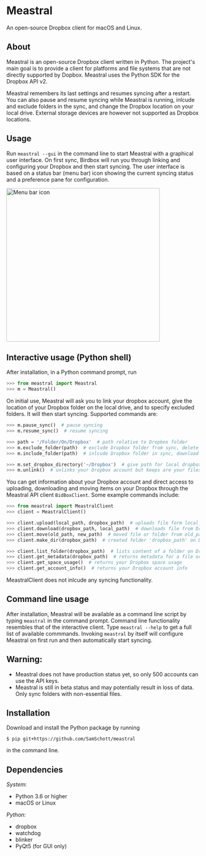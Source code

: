 # Meastral
An open-source Dropbox client for macOS and Linux.

## About
Meastral is an open-source Dropbox client written in Python. The project's main goal is to provide a client for platforms and file systems that are not directly supported by Dopbox. Meastral uses the Python SDK for the Dropbox API v2.

Meastral remembers its last settings and resumes syncing after a restart. You can also pause and resume syncing while Meastral is running, inlcude and exclude folders in the sync, and change the Dropbox location on your local drive. External storage devices are however not supported as Dropbox locations.

## Usage
Run `meastral --gui` in the command line to start Meastral with a graphical user interface. On first sync, Birdbox will run you through linking and configuring your Dropbox and then start syncing. The user interface is based on a status bar (menu bar) icon showing the current syncing status and a preference pane for configuration.

<p align="centred">
    <img src="/screenshots/full.png.png" height="400" title="Menu bar icon">
</p>


## Interactive usage (Python shell)

After installation, in a Python command prompt, run
```Python
>>> from meastral import Meastral
>>> m = Meastral()
```
On initial use, Meastral will ask you to link your dropbox account, give the location of your Dropbox folder on the local drive, and to specify excluded folders. It will then start syncing. Supported commands are:

```Python
>>> m.pause_sync()  # pause syncing
>>> m.resume_sync()  # resume syncing

>>> path = '/Folder/On/Dropbox'  # path relative to Dropbox folder
>>> m.exclude_folder(path)  # exclude Dropbox folder from sync, delete locally
>>> m.include_folder(path)  # inlcude Dropbox folder in sync, download its contents

>>> m.set_dropbox_directory('~/Dropbox')  # give path for local dropbox folder
>>> m.unlink()  # unlinks your Dropbox account but keeps are your files
```

You can get information about your Dropbox account and direct access to uploading, downloading and moving items on your Dropbox through the Meastral API client `BidBoxClient`. Some example commands include:

```Python
>>> from meastral import MeastralClient
>>> client = MeastralClient()

>>> client.upload(local_path, dropbox_path)  # uploads file form local_path to Dropbox
>>> client.download(dropbox_path, local_path)  # downloads file from Dropbox to local_path
>>> client.move(old_path, new_path)  # moved file or folder from old_path to new_path on Dropbox
>>> client.make_dir(dropbox_path)  # created folder 'dropbox_path' on Dropbox

>>> client.list_folder(dropbox_path)  # lists content of a folder on Dropbox
>>> client.get_metadata(dropbox_path)  # returns metadata for a file or folder on Dropbox
>>> client.get_space_usage()  # returns your Dropbox space usage
>>> client.get_account_info()  # returns your Dropbox account info
```

MeastralClient does not inlcude any syncing functionality.

## Command line usage
After installation, Meastral will be available as a command line script by typing `meastral` in the command prompt. Command line functionality resembles that of the interactive client. Type `meastral --help` to get a full list of available commmands. Invoking `meastral` by itself will configure Meastral on first run and then automatically start syncing.

## Warning:
- Meastral does not have production status yet, so only 500 accounts can use the API keys.
- Meastral is still in beta status and may potentially result in loss of data. Only sync folders with non-essential files.

## Installation
Download and install the Python package by running
```console
$ pip git+https://github.com/SamSchott/meastral
```
in the command line.

## Dependencies
*System:*
- Python 3.6 or higher
- macOS or Linux

*Python:*
- dropbox
- watchdog
- blinker
- PyQt5 (for GUI only)

